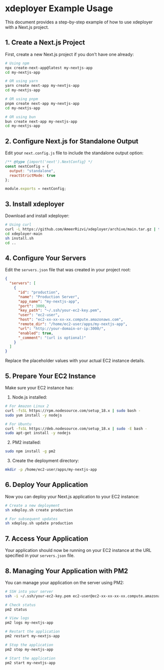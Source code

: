 # xdeployer Example Usage

This document provides a step-by-step example of how to use xdeployer with a Next.js project.

## 1. Create a Next.js Project

First, create a new Next.js project if you don't have one already:

```bash
# Using npm
npx create-next-app@latest my-nextjs-app
cd my-nextjs-app

# OR using yarn
yarn create next-app my-nextjs-app
cd my-nextjs-app

# OR using pnpm
pnpm create next-app my-nextjs-app
cd my-nextjs-app

# OR using bun
bun create next-app my-nextjs-app
cd my-nextjs-app
```

## 2. Configure Next.js for Standalone Output

Edit your `next.config.js` file to include the standalone output option:

```js
/** @type {import('next').NextConfig} */
const nextConfig = {
  output: "standalone",
  reactStrictMode: true
};

module.exports = nextConfig;
```

## 3. Install xdeployer

Download and install xdeployer:

```bash
# Using curl
curl -L https://github.com/AmeerRizvi/xdeployer/archive/main.tar.gz | tar xz
cd xdeployer-main
sh install.sh
cd ..
```

## 4. Configure Your Servers

Edit the `servers.json` file that was created in your project root:

```json
{
  "servers": [
    {
      "id": "production",
      "name": "Production Server",
      "app_name": "my-nextjs-app",
      "port": 3000,
      "key_path": "~/.ssh/your-ec2-key.pem",
      "user": "ec2-user",
      "host": "ec2-xx-xx-xx-xx.compute.amazonaws.com",
      "remote_dir": "/home/ec2-user/apps/my-nextjs-app",
      "url": "http://your-domain-or-ip:3000/",
      "enabled": true,
      "_comment": "(url is optional)"
    }
  ]
}
```

Replace the placeholder values with your actual EC2 instance details.

## 5. Prepare Your EC2 Instance

Make sure your EC2 instance has:

1. Node.js installed:

```bash
# For Amazon Linux 2
curl -fsSL https://rpm.nodesource.com/setup_18.x | sudo bash -
sudo yum install -y nodejs

# For Ubuntu
curl -fsSL https://deb.nodesource.com/setup_18.x | sudo -E bash -
sudo apt-get install -y nodejs
```

2. PM2 installed:

```bash
sudo npm install -g pm2
```

3. Create the deployment directory:

```bash
mkdir -p /home/ec2-user/apps/my-nextjs-app
```

## 6. Deploy Your Application

Now you can deploy your Next.js application to your EC2 instance:

```bash
# Create a new deployment
sh xdeploy.sh create production

# For subsequent updates
sh xdeploy.sh update production
```

## 7. Access Your Application

Your application should now be running on your EC2 instance at the URL specified in your `servers.json` file.

## 8. Managing Your Application with PM2

You can manage your application on the server using PM2:

```bash
# SSH into your server
ssh -i ~/.ssh/your-ec2-key.pem ec2-user@ec2-xx-xx-xx-xx.compute.amazonaws.com

# Check status
pm2 status

# View logs
pm2 logs my-nextjs-app

# Restart the application
pm2 restart my-nextjs-app

# Stop the application
pm2 stop my-nextjs-app

# Start the application
pm2 start my-nextjs-app
```
